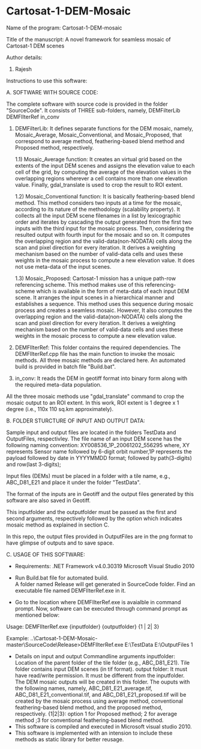 # Cartosat-1-DEM-Mosaic
Name of the program: Cartosat-1-DEM-mosaic

Title of the manuscript: A novel framework for seamless mosaic of Cartosat-1 DEM scenes

Author details:

1. Rajesh

Instructions to use this software:

A. SOFTWARE WITH SOURCE CODE:

The complete software with source code is provided in the folder "SourceCode". It consists of THREE sub-folders, namely,
DEMFilterLib
DEMFIlterRef
in_conv


1) DEMFilterLib: It defines separate functions for the DEM mosaic, namely, Mosaic_Average, Mosaic_Conventional, and Mosaic_Proposed, that correspond to average method, feathering-based blend method and Proposed method, respectively.

	1.1) Mosaic_Average function: It creates an virtual grid based on the extents of the input DEM scenes and assigns the elevation value to each cell of the grid, by computing the average of the elevation values in the overlapping regions wherever a cell contains more than one elevation value. Finally, gdal_translate is used to crop the result to ROI extent.

 	1.2) Mosaic_Conventional function: It is basically feathering-based blend method. This method considers two inputs at a time for the mosaic, according to its nature of the methodology (scalability property). It collects all the input DEM scene filenames in a list by lexicographic order and iterates by cascading the output generated from the first two inputs with the third input for the	mosaic process. Then, considering the resulted output with fourth input for the mosaic and so on. It computes the overlapping region and the valid-data(non-NODATA) cells along the scan and pixel direction for every iteration. It derives a weighting mechanism based on the number of valid-data cells and uses these weights in the mosaic process to compute a new elevation value. It does not use meta-data of the input scenes. 

	1.3) Mosaic_Proposed: Cartosat-1 mission has a unique path-row referencing scheme. This method makes use of this referencing-scheme which is available in the form of meta-data of each input DEM scene. It arranges the input scenes in a hierarchical manner and establishes a sequence. This method uses this sequence during mosaic process and creates a seamless mosaic. However, It also computes the overlapping region and the valid-data(non-NODATA) cells along the scan and pixel direction for every iteration. It derives a weighting mechanism based on the number of valid-data cells and uses these weights in the mosaic process to compute a new elevation value.

	
2) DEMFIlterRef: This folder contains the required dependencies. The DEMFIlterRef.cpp file has the main function to invoke the mosaic methods. All three mosaic methods are declared here. An automated build is provided in batch file "Build.bat".

3) in_conv: It reads the DEM in geotiff format into binary form along with the required meta-data population.

All the three mosaic methods use "gdal_translate" command to crop the mosaic output to an ROI extent. In this work, ROI extent is 1 degree x 1 degree (i.e., 110x 110 sq.km approximately).


B. FOLDER STURCTURE OF INPUT AND OUTPUT DATA:

   Sample input and output files are located in the folders TestData and OutputFiles, respectivley.
   The file name of an input DEM scene has the following naming convention:     XY008536_1P_20061202_556295
     where, XY represents Sensor name followed by 6-digit orbit number,1P represents the payload followed by date in YYYYMMDD format; followed by path(3-digits) and row(last 3-digits);

Input files (DEMs) must be placed in a folder with a tile name, e.g., ABC_D81_E21 and place it under the folder "TestData".
   
The format of the inputs are in Geotiff and the output files generated by this software are also saved in Geotiff. 

This inputfolder and the outputfolder must be passed as the first and second arguments, respectively followed by the option which indicates mosaic method as explained in section C.

   In this repo, the output files provided in OutputFiles are in the png format to have glimpse of outputs and to save space.     
          
C. USAGE OF THIS SOFTWARE:

* Requirements:
.NET Framework v4.0.30319
Microsoft Visual Studio 2010

* Run Build.bat file for automated build.  
 A folder named Release will get generated in SourceCode folder. Find an executable file named DEMFIlterRef.exe in it. 

* Go to the location where DEMFIlterRef.exe is avaialble in command prompt.
Now, software can be executed through command prompt as mentioned below:   
   
Usage: DEMFIlterRef.exe {inputfolder} {outputfolder} {1 | 2| 3}
   
Example:
..\Cartosat-1-DEM-Mosaic-master\SourceCode\Release>DEMFIlterRef.exe E:\TestData E:\OutputFiles 1

* Details on input and output Commandline arguments
 inputfolder: Location of the parent folder of the tile folder (e.g., ABC_D81_E21). Tile folder contains input DEM scenes (in tif format).
  output folder: It must have read/write permission. It must be different from the inputfolder. The DEM mosaic outputs will be created in this folder. The ouputs with the following names, namely, ABC_D81_E21_average.tif, ABC_D81_E21_conventional.tif, and ABC_D81_E21_proposed.tif will be created by the mosaic process using average method, conventional feathering-based blend method, and the proposed method, respectively.
  {1|2|3}: option 1 for Proposed method; 2 for average method ;3 for conventional feathering-based blend method.
*   This software is compiled and executed in Microsoft visual studio 2010.
* This software is implemented with an intension to include these methods as static library for better reusage. 
